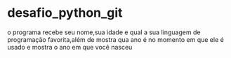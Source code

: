 # desafio_python_git
o programa recebe seu nome,sua idade e qual a sua linguagem de programação favorita,além de mostra qua ano é no momento em que ele é usado e mostra o ano em que você nasceu
